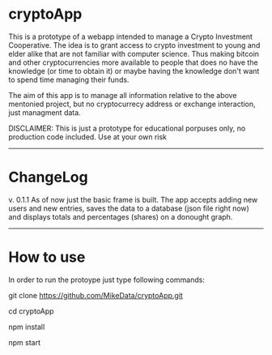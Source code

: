 # cryptoApp

This is a prototype of a webapp intended to manage a Crypto Investment Cooperative. The idea is to grant access to crypto investment to young and elder alike that are not familiar with computer science. Thus making bitcoin and other cryptocurrencies more available to people that does no have the knowledge (or time to obtain it) or maybe having the knowledge don't want to spend time managing their funds.

The aim of this app is to manage all information relative to the above mentonied project, but no cryptocurrecy address or exchange interaction, just managment data.


DISCLAIMER: This is just a prototype for educational porpuses only, no production code included. Use at your own risk

----------------------------------------------
# ChangeLog

v. 0.1.1 As of now just the basic frame is built. The app accepts adding new users and new entries, saves the data to a database (json file right now) and displays totals and percentages (shares) on a donought graph.




----------------------------------------------
# How to use
In order to run the protoype just type following commands:

git clone https://github.com/MikeData/cryptoApp.git

cd cryptoApp

npm install

npm start





